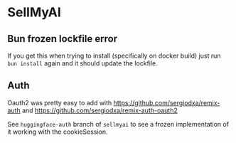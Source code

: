 # SellMyAI

## Bun frozen lockfile error

If you get this when trying to install (specifically on docker build) just run `bun install` again and it should update the lockfile.

## Auth

Oauth2 was pretty easy to add with https://github.com/sergiodxa/remix-auth and https://github.com/sergiodxa/remix-auth-oauth2

See `huggingface-auth` branch of `sellmyai` to see a frozen implementation of it working with the cookieSession.
